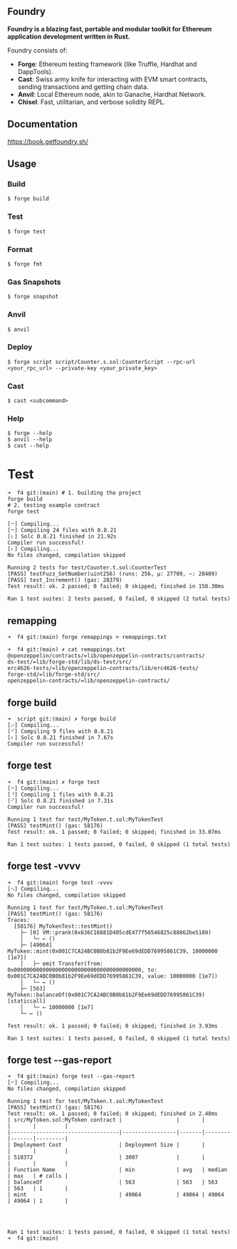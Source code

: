 ## Foundry

**Foundry is a blazing fast, portable and modular toolkit for Ethereum application development written in Rust.**

Foundry consists of:

-   **Forge**: Ethereum testing framework (like Truffle, Hardhat and DappTools).
-   **Cast**: Swiss army knife for interacting with EVM smart contracts, sending transactions and getting chain data.
-   **Anvil**: Local Ethereum node, akin to Ganache, Hardhat Network.
-   **Chisel**: Fast, utilitarian, and verbose solidity REPL.

## Documentation

https://book.getfoundry.sh/

## Usage

### Build

```shell
$ forge build
```

### Test

```shell
$ forge test
```

### Format

```shell
$ forge fmt
```

### Gas Snapshots

```shell
$ forge snapshot
```

### Anvil

```shell
$ anvil
```

### Deploy

```shell
$ forge script script/Counter.s.sol:CounterScript --rpc-url <your_rpc_url> --private-key <your_private_key>
```

### Cast

```shell
$ cast <subcommand>
```

### Help

```shell
$ forge --help
$ anvil --help
$ cast --help
```

# Test

```shell
➜  f4 git:(main) # 1. building the project
forge build
# 2. testing example contract
forge test

[⠒] Compiling...
[⠒] Compiling 24 files with 0.8.21
[⠆] Solc 0.8.21 finished in 21.92s
Compiler run successful!
[⠆] Compiling...
No files changed, compilation skipped

Running 2 tests for test/Counter.t.sol:CounterTest
[PASS] testFuzz_SetNumber(uint256) (runs: 256, μ: 27709, ~: 28409)
[PASS] test_Increment() (gas: 28379)
Test result: ok. 2 passed; 0 failed; 0 skipped; finished in 158.30ms

Ran 1 test suites: 2 tests passed, 0 failed, 0 skipped (2 total tests)
```

## remapping

```shell
➜  f4 git:(main) forge remappings > remappings.txt

➜  f4 git:(main) ✗ cat remappings.txt
@openzeppelin/contracts/=lib/openzeppelin-contracts/contracts/
ds-test/=lib/forge-std/lib/ds-test/src/
erc4626-tests/=lib/openzeppelin-contracts/lib/erc4626-tests/
forge-std/=lib/forge-std/src/
openzeppelin-contracts/=lib/openzeppelin-contracts/
```

## forge build

```shell
➜  script git:(main) ✗ forge build
[⠔] Compiling...
[⠊] Compiling 9 files with 0.8.21
[⠆] Solc 0.8.21 finished in 7.67s
Compiler run successful!
```

## forge test

```shell
➜  f4 git:(main) ✗ forge test
[⠒] Compiling...
[⠘] Compiling 1 files with 0.8.21
[⠊] Solc 0.8.21 finished in 7.31s
Compiler run successful!

Running 1 test for test/MyToken.t.sol:MyTokenTest
[PASS] testMint() (gas: 58176)
Test result: ok. 1 passed; 0 failed; 0 skipped; finished in 33.07ms

Ran 1 test suites: 1 tests passed, 0 failed, 0 skipped (1 total tests)
```

## forge test -vvvv

```shell
➜  f4 git:(main) forge test -vvvv
[⠢] Compiling...
No files changed, compilation skipped

Running 1 test for test/MyToken.t.sol:MyTokenTest
[PASS] testMint() (gas: 58176)
Traces:
  [58176] MyTokenTest::testMint()
    ├─ [0] VM::prank(0x636C16881D405cdE477f56546825c88862be5189)
    │   └─ ← ()
    ├─ [49064] MyToken::mint(0x001C7CA24BC0B0b81b2F9Ee69dEDD76995861C39, 10000000 [1e7])
    │   ├─ emit Transfer(from: 0x0000000000000000000000000000000000000000, to: 0x001C7CA24BC0B0b81b2F9Ee69dEDD76995861C39, value: 10000000 [1e7])
    │   └─ ← ()
    ├─ [563] MyToken::balanceOf(0x001C7CA24BC0B0b81b2F9Ee69dEDD76995861C39) [staticcall]
    │   └─ ← 10000000 [1e7]
    └─ ← ()

Test result: ok. 1 passed; 0 failed; 0 skipped; finished in 3.93ms

Ran 1 test suites: 1 tests passed, 0 failed, 0 skipped (1 total tests)
```

## forge test --gas-report

```shell
➜  f4 git:(main) forge test --gas-report
[⠒] Compiling...
No files changed, compilation skipped

Running 1 test for test/MyToken.t.sol:MyTokenTest
[PASS] testMint() (gas: 58176)
Test result: ok. 1 passed; 0 failed; 0 skipped; finished in 2.48ms
| src/MyToken.sol:MyToken contract |                 |       |        |       |         |
|----------------------------------|-----------------|-------|--------|-------|---------|
| Deployment Cost                  | Deployment Size |       |        |       |         |
| 518372                           | 3007            |       |        |       |         |
| Function Name                    | min             | avg   | median | max   | # calls |
| balanceOf                        | 563             | 563   | 563    | 563   | 1       |
| mint                             | 49064           | 49064 | 49064  | 49064 | 1       |




Ran 1 test suites: 1 tests passed, 0 failed, 0 skipped (1 total tests)
➜  f4 git:(main)
```
